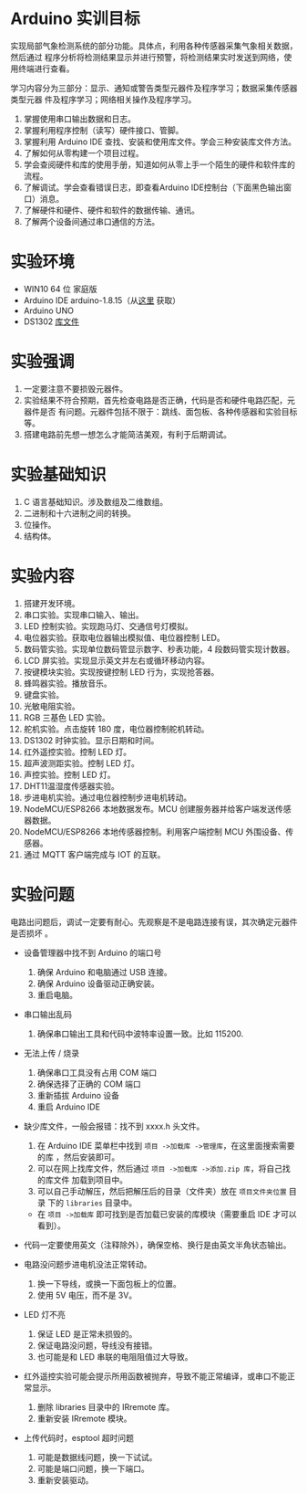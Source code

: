 # Arduino 实训目标

实现局部气象检测系统的部分功能。具体点，利用各种传感器采集气象相关数据，然后通过
程序分析将检测结果显示并进行预警，将检测结果实时发送到网络，使用终端进行查看。

学习内容分为三部分：显示、通知或警告类型元器件及程序学习；数据采集传感器类型元器
件及程序学习；网络相关操作及程序学习。

1. 掌握使用串口输出数据和日志。
2. 掌握利用程序控制（读写）硬件接口、管脚。
3. 掌握利用 Arduino IDE 查找、安装和使用库文件。学会三种安装库文件方法。
4. 了解如何从零构建一个项目过程。
5. 学会查阅硬件和库的使用手册，知道如何从零上手一个陌生的硬件和软件库的流程。
6. 了解调试。学会查看错误日志，即查看Arduino IDE控制台（下面黑色输出窗口）消息。
7. 了解硬件和硬件、硬件和软件的数据传输、通讯。
8. 了解两个设备间通过串口通信的方法。

# 实验环境

- WIN10 64 位 家庭版
- Arduino IDE arduino-1.8.15（从[这里](https://www.arduino.cc/en/software) 获取）
- Arduino UNO
- DS1302 [库文件](http://osoyoo.com/2016/07/26/ds1302_clock_module/)

# 实验强调

1. 一定要注意不要损毁元器件。
2. 实验结果不符合预期，首先检查电路是否正确，代码是否和硬件电路匹配，元器件是否
   有问题。元器件包括不限于：跳线、面包板、各种传感器和实验目标等。
3. 搭建电路前先想一想怎么才能简洁美观，有利于后期调试。

# 实验基础知识

1. C 语言基础知识。涉及数组及二维数组。
2. 二进制和十六进制之间的转换。
3. 位操作。
4. 结构体。

# 实验内容

1. 搭建开发环境。
2. 串口实验。实现串口输入、输出。
3. LED 控制实验。实现跑马灯、交通信号灯模拟。
4. 电位器实验。获取电位器输出模拟值、电位器控制 LED。
5. 数码管实验。实现单位数码管显示数字、秒表功能，4 段数码管实现计数器。
6. LCD 屏实验。实现显示英文并左右或循环移动内容。
7. 按键模块实验。实现按键控制 LED 行为，实现抢答器。
8. 蜂鸣器实验。播放音乐。
9. 键盘实验。
10. 光敏电阻实验。
11. RGB 三基色 LED 实验。
12. 舵机实验。点击旋转 180 度，电位器控制舵机转动。
13. DS1302 时钟实验。显示日期和时间。
14. 红外遥控实验。控制 LED 灯。
15. 超声波测距实验。控制 LED 灯。
16. 声控实验。控制 LED 灯。
17. DHT11温湿度传感器实验。
18. 步进电机实验。通过电位器控制步进电机转动。
19. NodeMCU/ESP8266 本地数据发布。MCU 创建服务器并给客户端发送传感器数据。
20. NodeMCU/ESP8266 本地传感器控制。利用客户端控制 MCU 外围设备、传感器。
21. 通过 MQTT 客户端完成与 IOT 的互联。

# 实验问题

电路出问题后，调试一定要有耐心。先观察是不是电路连接有误，其次确定元器件是否损坏
。

- 设备管理器中找不到 Arduino 的端口号
  1. 确保 Arduino 和电脑通过 USB 连接。
  2. 确保 Arduino 设备驱动正确安装。
  3. 重启电脑。

- 串口输出乱码
  1. 确保串口输出工具和代码中波特率设置一致。比如 115200.

- 无法上传 / 烧录
  1. 确保串口工具没有占用 COM 端口
  2. 确保选择了正确的 COM 端口
  3. 重新插拔 Arduino 设备
  4. 重启 Arduino IDE

- 缺少库文件，一般会报错：找不到 xxxx.h 头文件。
    1. 在 Arduino IDE 菜单栏中找到 `项目 ->加载库 ->管理库`，在这里面搜索需要的库
       ，然后安装即可。
    2. 可以在网上找库文件，然后通过 `项目 ->加载库 ->添加.zip 库`，将自己找的库文件
       加载到项目中。
    3. 可以自己手动解压，然后把解压后的目录（文件夹）放在 `项目文件夹位置` 目录
       下的 `libraries` 目录中。
    - 在 `项目 ->加载库` 即可找到是否加载已安装的库模块（需要重启 IDE 才可以看到）。

- 代码一定要使用英文（注释除外），确保空格、换行是由英文半角状态输出。

- 电路没问题步进电机没法正常转动。
    1. 换一下导线，或换一下面包板上的位置。
    2. 使用 5V 电压，而不是 3V。

- LED 灯不亮
    1. 保证 LED 是正常未损毁的。
    2. 保证电路没问题，导线没有接错。
    3. 也可能是和 LED 串联的电阻阻值过大导致。

- 红外遥控实验可能会提示所用函数被抛弃，导致不能正常编译，或串口不能正常显示。
    1. 删除 libraries 目录中的 IRremote 库。
    2. 重新安装 IRremote 模块。

- 上传代码时，esptool 超时问题
    1. 可能是数据线问题，换一下试试。
    2. 可能是端口问题，换一下端口。
    3. 重新安装驱动。
